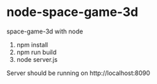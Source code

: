 # node-space-game-3d
space-game-3d with node

1) npm install
2) npm run build
3) node server.js

Server should be running on http://localhost:8090

